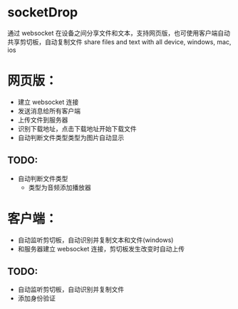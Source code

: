 # socketDrop
通过 websocket 在设备之间分享文件和文本，支持网页版，也可使用客户端自动共享剪切板，自动复制文件 share files and text with all device, windows, mac, ios


# 网页版：
  - 建立 websocket 连接
  - 发送消息给所有客户端
  - 上传文件到服务器
  - 识别下载地址，点击下载地址开始下载文件
  - 自动判断文件类型类型为图片自动显示

## TODO:

- 自动判断文件类型
    - 类型为音频添加播放器

# 客户端：

- 自动监听剪切板，自动识别并复制文本和文件(windows)
- 和服务器建立 websocket 连接，剪切板发生改变时自动上传

## TODO:

- 自动监听剪切板，自动识别并复制文件
- 添加身份验证